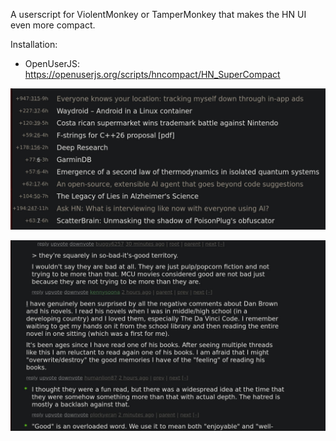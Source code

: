 A userscript for ViolentMonkey or TamperMonkey that makes the HN UI even more compact.

Installation:

  - OpenUserJS: https://openuserjs.org/scripts/hncompact/HN_SuperCompact

![](hn1.jpg)

![](hn2.jpg)

